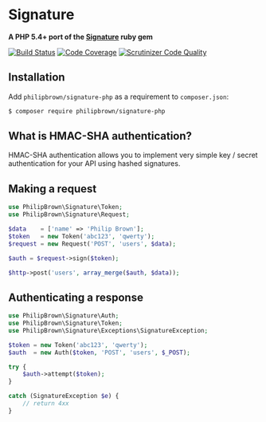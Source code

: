# Signature

**A PHP 5.4+ port of the [Signature](https://github.com/mloughran/signature) ruby gem**

[![Build Status](https://travis-ci.org/philipbrown/signature-php.png?branch=master)](https://travis-ci.org/philipbrown/signature-php)
[![Code Coverage](https://scrutinizer-ci.com/g/philipbrown/signature-php/badges/coverage.png?b=master)](https://scrutinizer-ci.com/g/philipbrown/signature-php/?branch=master)
[![Scrutinizer Code Quality](https://scrutinizer-ci.com/g/philipbrown/signature-php/badges/quality-score.png?b=master)](https://scrutinizer-ci.com/g/philipbrown/signature-php/?branch=master)

## Installation
Add `philipbrown/signature-php` as a requirement to `composer.json`:
```bash
$ composer require philipbrown/signature-php
```

## What is HMAC-SHA authentication?
HMAC-SHA authentication allows you to implement very simple key / secret authentication for your API using hashed signatures.

## Making a request
```php
use PhilipBrown\Signature\Token;
use PhilipBrown\Signature\Request;

$data    = ['name' => 'Philip Brown'];
$token   = new Token('abc123', 'qwerty');
$request = new Request('POST', 'users', $data);

$auth = $request->sign($token);

$http->post('users', array_merge($auth, $data));

```

## Authenticating a response
```php
use PhilipBrown\Signature\Auth;
use PhilipBrown\Signature\Token;
use PhilipBrown\Signature\Exceptions\SignatureException;

$token = new Token('abc123', 'qwerty');
$auth  = new Auth($token, 'POST', 'users', $_POST);

try {
    $auth->attempt($token);
}

catch (SignatureException $e) {
    // return 4xx
}
```
